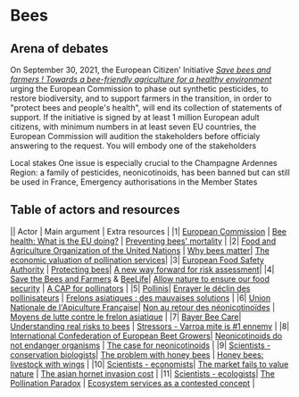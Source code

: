 # Bees

## Arena of debates

On September 30, 2021, the European Citizen' Initiative [*Save bees and farmers ! Towards a bee-friendly agriculture for a healthy environment*](https://europa.eu/citizens-initiative/initiatives/details/2019/000016_en) urging the European Commission to phase out synthetic pesticides, to restore biodiversity, and to support farmers in the transition, in order to "protect bees and people's health", will end its collection of statements of support. 
If the initiative is signed by at least 1 million European adult citizens, with minimum numbers in at least seven EU countries, the European Commission will audition the stakeholders before officialy answering to the request. You will embody one of the stakeholders 

Local stakes
One issue is especially crucial to the Champagne Ardennes Region: a family of pesticides, neonicotinoids, has been banned but can still be used in France, 
Emergency authorisations in the Member States

## Table of actors and resources

|| Actor | Main argument | Extra resources |
|1| [European Commission](https://europa.eu/citizens-initiative/home_en) | [Bee health: What is the EU doing?](https://ec.europa.eu/commission/presscorner/detail/en/MEMO_14_260) | [Preventing bees' mortality](https://ec.europa.eu/food/animals/live-animals-trade-imports/honey-bees_en) |
|2| [Food and Agriculture Organization of the United Nations](http://www.fao.org/news/story/en/item/1401317/icode/) | [Why bees matter](http://www.fao.org/3/i9527en/i9527en.pdf)| [The economic valuation of pollination services](http://www.fao.org/3/at523e/at523e.pdf)|
|3| [European Food Safety Authority](https://www.efsa.europa.eu/en/aboutefsa) | [Protecting bees](https://www.efsa.europa.eu/en/topics/topic/bee-health)| [A new way forward for risk assessment](https://www.efsa.europa.eu/en/news/protecting-bees-new-way-forward-risk-assessment)|
|4| [Save the Bees and Farmers](https://www.savebeesandfarmers.eu/eng) & [BeeLife](https://www.bee-life.eu/about)| [Allow nature to ensure our food security](https://579f1725-49c5-4636-ac98-72d7d360ac5b.filesusr.com/ugd/8e8ea4_d19d71b1d1374afc9d7797204a70ef83.pdf) | [A CAP for pollinators](https://579f1725-49c5-4636-ac98-72d7d360ac5b.filesusr.com/ugd/8e8ea4_a151cf2121f14e508cd7b0fc8610726d.pdf) |
|5| [Pollinis](https://www.pollinis.org/nous-connaitre/)| [Enrayer le déclin des pollinisateurs](https://www.pollinis.org/portail/abeilles/) | [Frelons asiatiques : des mauvaises solutions](https://www.pollinis.org/publications/la-lutte-contre-le-frelon-asiatique-des-solutions-qui-nen-sont-pas/) |
|6| [Union Nationale de l'Apiculture Française](https://www.unaf-apiculture.info/qui-sommes-nous/presentation-du-syndicat.html)| [Non au retour des néonicotinoïdes](https://www.foodwatch.org/fileadmin/-FR/Documents/Oui_non_neonictoinoides_version_finale_151020.pdf) | [Moyens de lutte contre le frelon asiatique](https://www.unaf-apiculture.info/nos-actions/frelon-asiatique.html) |
|7| [Bayer Bee Care](https://beehealth.bayer.us/home)| [Understanding real risks to bees](https://beehealth.bayer.us/who-can-help/growers/understanding-the-real-risk-to-bees) | [Stressors - Varroa mite is #1 ennemy](https://beehealth.bayer.us/learn-about-pollinator-health/stressors) |
|8| [International Confederation of European Beet Growers](https://www.cibe-europe.eu/mission)| [Neonicotinoids do not endanger organisms](https://www.cibe-europe.eu/img/user/CIBE%20Fact%20Sheet%20on%20Neonics%20December%202017%20final%2015%20dec.pdf) | [The case for neonicotinoids](https://www.cibe-europe.eu/img/user/058-18%20CIBE%20The%20case%20for%20neonicotinoids%20in%20pelleted%20sugar%20beet%20seeds%20April%202018.pdf) |
|9| [Scientists - conservation biologists](https://vcresearch.berkeley.edu/news/native-bees-often-better-pollinators-honey-bee)| [The problem with honey bees](https://www.scientificamerican.com/article/the-problem-with-honey-bees/) | [Honey bees: livestock with wings](https://txmn.org/gulfcoast/files/2018/02/Science-Vol.-359-pp.-392-393.pdf) |
|10| [Scientists - economists](https://www.millenniumassessment.org/en/About.html)| [The market fails to value nature](https://www.abc.net.au/radionational/programs/ockhamsrazor/kill-the-bees:-why-does-the-market-fail-to-value-nature/6511988) | [The asian hornet invasion cost](https://www.sciencedaily.com/releases/2020/04/200406103850.htm) |
|11| [Scientists - ecologists](https://www.iucn.org/commissions/commission-ecosystem-management/our-work/cems-thematic-groups/services)| [The Pollination Paradox](https://www.researchgate.net/publication/233654024_Recognising_the_Complexities_of_Ecosystem_Management_and_the_Ecosystem_Service_Concept) | [Ecosystem services as a contested concept](https://www.researchgate.net/publication/259934996_Ecosystem_Services_as_a_Contested_Concept_A_Synthesis_of_Critique_and_Counter-Arguments) |
